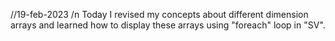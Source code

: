 //19-feb-2023 /n
Today I revised my concepts about different dimension arrays and learned how to display these arrays using "foreach" loop in "SV".

